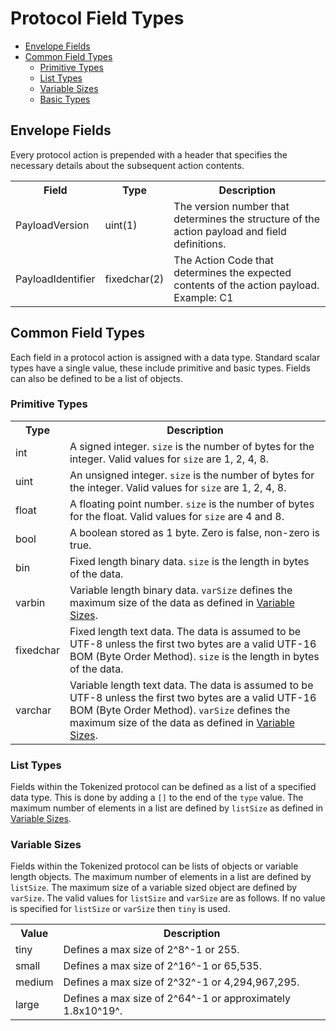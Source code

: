 # Protocol Field Types

- [Envelope Fields](#envelope-fields)
- [Common Field Types](#common-field-types)
    - [Primitive Types](#primitive-types)
    - [List Types](#list-types)
    - [Variable Sizes](#variable-sizes)
    - [Basic Types](#basic-types)

<a name="header-fields"></a>
## Envelope Fields

Every protocol action is prepended with a header that specifies the necessary details about the subsequent action contents.

<table>
    <tr>
        <th style="width:15%">Field</th>
        <th style="width:15%">Type</th>
        <th>Description</th>
    </tr>
    <tr>
        <td>PayloadVersion</td>
        <td>
            uint(1)
        </td>
        <td>
            The version number that determines the structure of the action payload and field definitions.
        </td>
    </tr>
    <tr>
        <td>PayloadIdentifier</td>
        <td>
            fixedchar(2)
        </td>
        <td>
            The Action Code that determines the expected contents of the action payload. Example: C1
        </td>
    </tr>
</table>

<a name="common-field-types"></a>
## Common Field Types

Each field in a protocol action is assigned with a data type. Standard scalar types have a single value, these include primitive and basic types. Fields can also be defined to be a list of objects.

<a name="primitive-types"></a>
### Primitive Types

<table>
   <tr>
        <th style="width:15%">Type</th>
        <th>Description</th>
   </tr>
    <tr><td>int</td><td>A signed integer. <code>size</code> is the number of bytes for the integer. Valid values for <code>size</code> are 1, 2, 4, 8.</td></tr>
    <tr><td>uint</td><td>An unsigned integer. <code>size</code> is the number of bytes for the integer. Valid values for <code>size</code> are 1, 2, 4, 8.</td></tr>
    <tr><td>float</td><td>A floating point number. <code>size</code> is the number of bytes for the float. Valid values for <code>size</code> are 4 and 8.</td></tr>
    <tr><td>bool</td><td>A boolean stored as 1 byte. Zero is false, non-zero is true.</td></tr>
    <tr><td>bin</td><td>Fixed length binary data. <code>size</code> is the length in bytes of the data.</td></tr>
    <tr>
        <td>varbin</td>
        <td>
            Variable length binary data.
            <code>varSize</code> defines the maximum size of the data as defined in <a href="#variable-sizes">Variable Sizes</a>.
        </td>
    </tr>
    <tr>
        <td>fixedchar</td>
        <td>
            Fixed length text data.
            The data is assumed to be UTF-8 unless the first two bytes are a valid UTF-16 BOM (Byte Order Method).
            <code>size</code> is the length in bytes of the data.
        </td>
    </tr>
    <tr>
        <td>varchar</td>
        <td>
            Variable length text data.
            The data is assumed to be UTF-8 unless the first two bytes are a valid UTF-16 BOM (Byte Order Method).
            <code>varSize</code> defines the maximum size of the data as defined in <a href="#variable-sizes">Variable Sizes</a>.
        </td>
    </tr>
</table>

<a name="list-types"></a>
### List Types

Fields within the Tokenized protocol can be defined as a list of a specified data type.
This is done by adding a `[]` to the end of the `type` value.
The maximum number of elements in a list are defined by `listSize` as defined in <a href="#variable-sizes">Variable Sizes</a>.

<a name="variable-sizes"></a>
### Variable Sizes

Fields within the Tokenized protocol can be lists of objects or variable length objects.
The maximum number of elements in a list are defined by `listSize`.
The maximum size of a variable sized object are defined by `varSize`.
The valid values for `listSize` and `varSize` are as follows.
If no value is specified for `listSize` or `varSize` then `tiny` is used.

<table>
    <tr>
        <th style="width:15%">Value</th>
        <th>Description</th>
    </tr>
    <tr>
        <td>tiny</td>
        <td>Defines a max size of 2^8^-1 or 255.</td>
    </tr>
    <tr>
        <td>small</td>
        <td>Defines a max size of 2^16^-1 or 65,535.</td>
    </tr>
    <tr>
        <td>medium</td>
        <td>Defines a max size of 2^32^-1 or 4,294,967,295.</td>
    </tr>
    <tr>
        <td>large</td>
        <td>Defines a max size of 2^64^-1 or approximately 1.8x10^19^.</td>
    </tr>
</table>
